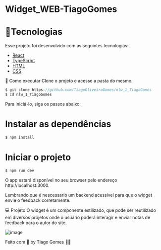 # Widget_WEB-TiagoGomes

# 🧪Tecnologias
Esse projeto foi desenvolvido com as seguintes tecnologias:

* [React](https://reactjs.org)
* [TypeScript](https://www.typescriptlang.org)
* [HTML](https://developer.mozilla.org/pt-BR/docs/Web/HTML)
* [CSS](https://developer.mozilla.org/pt-BR/docs/Web/CSS)


🚀 Como executar
Clone o projeto e acesse a pasta do mesmo.

```javascript
$ git clone https://github.com/TiagoOliveiraGomes/nlw_1_TiagoGomes
$ cd nlw_1_TiagoGomes
```
Para iniciá-lo, siga os passos abaixo:

# Instalar as dependências
```javascript
$ npm install
```

# Iniciar o projeto
```javascript
$ npm run dev
```
O app estará disponível no seu browser pelo endereço http://localhost:3000.

Lembrando que é nescessario um backend acessivel para que o widget envie o feedback corretamente.

💻 Projeto
O widget é um componente estilizado, que pode ser reutilizado em diversos projetos onde o usuário poderá interagir e enviar notas de feedback para o autor do site.

![image](https://user-images.githubusercontent.com/70171892/167913413-a81ba7c1-7a81-425f-aba5-6cb58540cdf5.png)

Feito com 💜 by Tiago Gomes 👋🏻 
